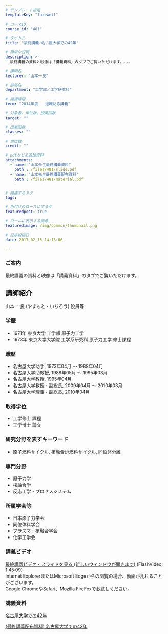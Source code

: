 ```yaml
---
# テンプレート指定
templateKey: "farewell"

# コースID
course_id: "481"

# タイトル
title: "最終講義-名古屋大学での42年"

# 簡単な説明
description: >-
  最終講義の資料と映像は「講義資料」のタブでご覧いただけます。...

# 講師名
lecturer: "山本一良"

# 部局名
department: "工学部／工学研究科"

# 開講時限
term: "2014年度	退職記念講義"

# 対象者、単位数、授業回数
target: ""

# 授業回数
classes: ""

# 単位数
credit: ""

# pdfなどの追加資料
attachments: 
  - name: "山本先生最終講義資料" 
    path : /files/481/slide.pdf
  - name: "山本先生最終講義配布資料" 
    path : /files/481/material.pdf


# 関連するタグ
tags:

# 色付けのロールにするか
featuredpost: true

# ロールに表示する画像
featuredimage: /img/common/thumbnail.png

# 記事投稿日
date: 2017-02-15 14:13:06

---
```

### ご案内 

最終講義の資料と映像は「講義資料」のタブでご覧いただけます。
## 講師紹介

山本 一良 (やまもと・いちろう) 役員等 

### 学歴

  * 1971年 東京大学 工学部 原子力工学
  * 1973年 東京大学大学院 工学系研究科 原子力工学 修士課程

### 職歴

  * 名古屋大学助手, 1973年04月 ～ 1988年04月
  * 名古屋大学助教授, 1988年05月 ～ 1995年03月
  * 名古屋大学教授, 1995年04月
  * 名古屋大学教授・副総長, 2009年04月 ～ 2010年03月
  * 名古屋大学理事・副総長, 2010年04月

### 取得学位

  * 工学修士 課程
  * 工学博士 論文

### 研究分野を表すキーワード

  * 原子燃料サイクル, 核融合炉燃料サイクル, 同位体分離

### 専門分野

  * 原子力学
  * 核融合学
  * 反応工学・プロセスシステム

### 所属学会等

  * 日本原子力学会
  * 同位体科学会
  * プラズマ・核融合学会
  * 化学工学会
### 講義ビデオ

[最終講義ビデオ・スライドを見る (新しいウィンドウが開きます)](http://nuvideo.media.nagoya-u.ac.jp/embed/78fd6e94e8cc41e2776a5cb1ea58a27031665fbf) (FlashVideo, 1:45:09)  
Internet ExplorerまたはMicrosoft Edgeからの閲覧の場合、動画が乱れることがございます。  
Google ChromeやSafari、Mozilla FireFoxでお試しください。 

### 講義資料


[名古屋大学での42年](/files/481/slide.pdf) 


[(最終講義配布資料) 名古屋大学での42年](/files/481/material.pdf) 
